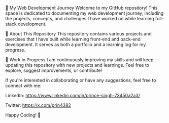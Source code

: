 🚀 My Web Development Journey
Welcome to my GitHub repository! This space is dedicated to documenting my web development journey, including the projects, concepts, and challenges I have worked on while learning full-stack development.

📌 About This Repository
This repository contains various projects and exercises that I have built while learning front-end and back-end development. It serves as both a portfolio and a learning log for my progress.

🚧 Work in Progress
I am continuously improving my skills and will keep updating this repository with new projects and learnings. Feel free to explore, suggest improvements, or contribute!

If you're interested in collaborating or have any suggestions, feel free to connect with me:

LinkedIn: https://www.linkedin.com/in/prince-singh-73450a2a3/

Twitter: https://x.com/prin4382


Happy Coding! 🚀

